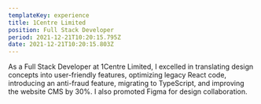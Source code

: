 ```yaml
---
templateKey: experience
title: 1Centre Limited
position: Full Stack Developer
period: 2021-12-21T10:20:15.795Z
date: 2021-12-21T10:20:15.803Z
---
```

As a Full Stack Developer at 1Centre Limited, I excelled in translating design concepts into user-friendly features, optimizing legacy React code, introducing an anti-fraud feature, migrating to TypeScript, and improving the website CMS by 30%. I also promoted Figma for design collaboration.